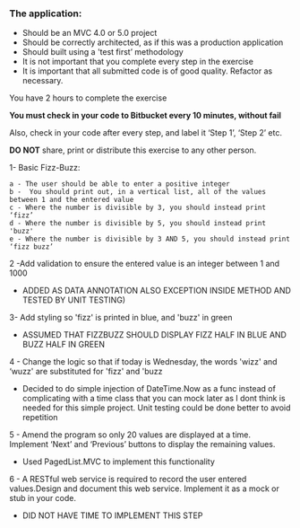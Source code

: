 ### The application:
* Should be an MVC 4.0 or 5.0 project
* Should be correctly architected, as if this was a production application
* Should built using a 'test first’ methodology
* It is not important that you complete every step in the exercise
* It is important that all submitted code is of good quality. Refactor as necessary.
 
You have 2 hours to complete the exercise
 
**You must check in your code to Bitbucket every 10 minutes, without fail**
 
Also, check in your code after every step, and label it ‘Step 1’, ‘Step 2’ etc.
 
**DO NOT** share, print or distribute this exercise to any other person.

1- Basic Fizz-Buzz:

	a - The user should be able to enter a positive integer
	b -  You should print out, in a vertical list, all of the values between 1 and the entered value
	c - Where the number is divisible by 3, you should instead print ‘fizz’
	d - Where the number is divisible by 5, you should instead print 'buzz'
	e - Where the number is divisible by 3 AND 5, you should instead print ‘fizz buzz’
2 -Add validation to ensure the entered value is an integer between 1 and 1000 
* ADDED AS DATA ANNOTATION ALSO EXCEPTION INSIDE METHOD AND TESTED BY UNIT TESTING)

3- Add styling so 'fizz' is printed in blue, and 'buzz' in green
* ASSUMED THAT FIZZBUZZ SHOULD DISPLAY FIZZ HALF IN BLUE AND BUZZ HALF IN GREEN

4 - Change the logic so that if today is Wednesday, the words 'wizz' and ‘wuzz' are substituted for 'fizz' and 'buzz 
* Decided to do simple injection of DateTime.Now as a func instead of complicating with a time class that you can mock later as I dont think is needed for this simple project. Unit testing could be done better to avoid repetition

5 - Amend the program so only 20 values are displayed at a time. Implement ‘Next’ and ‘Previous’ buttons to display the remaining values.
* Used PagedList.MVC to implement this functionality

6 - A RESTful web service is required  to record the user entered values.Design and document this web service. Implement it as a mock or stub in your code. 
* DID NOT HAVE TIME TO IMPLEMENT THIS STEP